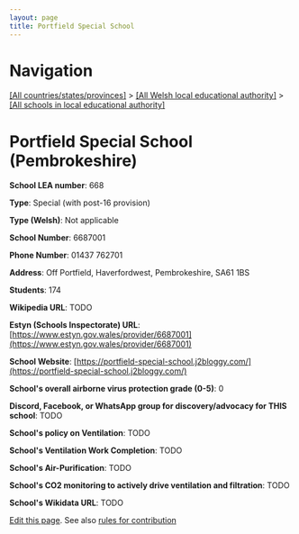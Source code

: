 ```yaml
---
layout: page
title: Portfield Special School
---
```

# Navigation

[[All countries/states/provinces]](../../..) > [[All Welsh local educational authority]](../..) > [[All schools in local educational authority]](..)

# Portfield Special School (Pembrokeshire)

**School LEA number**: 668

**Type**: Special (with post-16 provision)

**Type (Welsh)**: Not applicable

**School Number**: 6687001

**Phone Number**: 01437 762701

**Address**: Off Portfield, Haverfordwest, Pembrokeshire, SA61 1BS

**Students**: 174

**Wikipedia URL**: TODO

**Estyn (Schools Inspectorate) URL**: [https://www.estyn.gov.wales/provider/6687001](https://www.estyn.gov.wales/provider/6687001)

**School Website**: [https://portfield-special-school.j2bloggy.com/](https://portfield-special-school.j2bloggy.com/)

**School's overall airborne virus protection grade (0-5)**: 0

**Discord, Facebook, or WhatsApp group for discovery/advocacy for THIS school**: TODO

**School's policy on Ventilation**: TODO

**School's Ventilation Work Completion**: TODO

**School's Air-Purification**: TODO

**School's CO2 monitoring to actively drive ventilation and filtration**: TODO

**School's Wikidata URL**: TODO




[Edit this page](https://github.com/VentilationProject/Wales/edit/prif/./Pembrokeshire/Portfield_Special_School.md). See also [rules for contribution](../../../contribution-rules/)